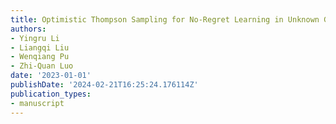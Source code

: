 ```yaml
---
title: Optimistic Thompson Sampling for No-Regret Learning in Unknown Games
authors:
- Yingru Li
- Liangqi Liu
- Wenqiang Pu
- Zhi-Quan Luo
date: '2023-01-01'
publishDate: '2024-02-21T16:25:24.176114Z'
publication_types:
- manuscript
---
```

